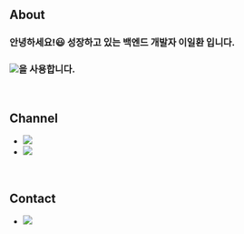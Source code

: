 ## About
### 안녕하세요!😃 성장하고 있는 백엔드 개발자 이일환 입니다.
### <a href="" target="_blank"><img src="https://img.shields.io/badge/Spring-6DB33F?style=flat-square&logo=Spring&logoColor=white"/></a>을 사용합니다.

<br/>

## Channel
- <a href="https://velog.io/@pppp0722" target="_blank"><img src="https://img.shields.io/badge/Blog-27c999?style=flat-square&logo=Velog&logoColor=white"/></a>
- <a href="https://ilhwanee.notion.site/dc8953f616444b89a3419da1c9cd2ebe" target="_blank"><img src="https://img.shields.io/badge/Notion-000000?style=flat-square&logo=Notion&logoColor=white"/></a>

<br/>

## Contact
- <a href="mailto:poj0722@naver.com" target="_blank"><img src="https://img.shields.io/badge/Mail-03C75A?style=flat-square&logo=Gmail&logoColor=white"/></a>
